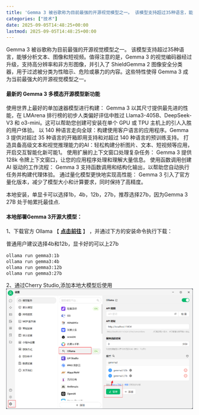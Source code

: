```yaml
---
title: 'Gemma 3 被谷歌称为目前最强的开源视觉模型之一。 该模型支持超过35种语言，能够分析文本、图像和短视频。值得注意的是，Gemma 3 的视觉编码器经过升级，支持高分辨率和非方形图像，并引入了 ShieldGemma 2 图像安全分类器，用于过滤被分类为性暗示、危险或暴力的内容。这些特性使得 Gemma 3 成为当前最强大的开源视觉模型之一。'
categories: ["技术"]
date: 2025-09-05T14:48:25+00:00
lastmod: 2025-09-05T14:48:25+00:00
---
```


Gemma 3 被谷歌称为目前最强的开源视觉模型之一。 该模型支持超过35种语言，能够分析文本、图像和短视频。值得注意的是，Gemma 3 的视觉编码器经过升级，支持高分辨率和非方形图像，并引入了 ShieldGemma 2 图像安全分类器，用于过滤被分类为性暗示、危险或暴力的内容。这些特性使得 Gemma 3 成为当前最强大的开源视觉模型之一。

#### 最新的 Gemma 3 多模态开源模型新功能


使用世界上最好的单加速器模型进行构建： Gemma 3 以其尺寸提供最先进的性能，在 LMArena 排行榜的初步人类偏好评估中胜过 Llama3-405B、DeepSeek-V3 和 o3-mini。这可以帮助您创建可安装在单个 GPU 或 TPU 主机上的引人入胜的用户体验。
以 140 种语言走向全球：构建使用客户语言的应用程序。Gemma 3 提供对超过 35 种语言的开箱即用支持和对超过 140 种语言的预训练支持。
打造具备高级文本和视觉推理能力的AI：轻松构建分析图片、文本、短视频等应用，开启交互智能化新可能1。
使用扩展的上下文窗口处理复杂任务： Gemma 3 提供 128k 令牌上下文窗口，让您的应用程序处理和理解大量信息。
使用函数调用创建 AI 驱动的工作流程： Gemma 3 支持函数调用和结构化输出，以帮助您自动执行任务并构建代理体验。
通过量化模型更快地实现高性能： Gemma 3 引入了官方量化版本，减少了模型大小和计算要求，同时保持了高精度。

本地安装，单显卡可以选择1b，4b，12b，27b，推荐选择27b，因为Gemma 3 27B 处于帕累托最佳点.

#### **本地部署Gemma 3开源大模型：**


1、下载官方 Ollama 【 **[点击前往](https://ollama.com/)** 】 ，并通过下方的安装命令执行下载：

普通用户建议选择4b和12b，显卡好的可以上27b

```
ollama run gemma3:1b
ollama run gemma3:4b
ollama run gemma3:12b
ollama run gemma3:27b
```

2、通过Cherry Studio,添加本地大模型后使用
![Gemma3本地部署教程_1743944257267](/images/Gemma3本地部署教程_1743944257267.png)